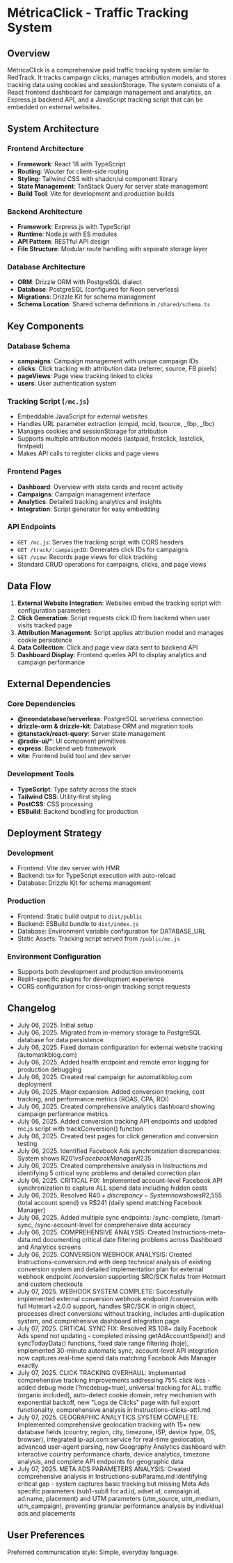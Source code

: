 # MétricaClick - Traffic Tracking System

## Overview

MétricaClick is a comprehensive paid traffic tracking system similar to RedTrack. It tracks campaign clicks, manages attribution models, and stores tracking data using cookies and sessionStorage. The system consists of a React frontend dashboard for campaign management and analytics, an Express.js backend API, and a JavaScript tracking script that can be embedded on external websites.

## System Architecture

### Frontend Architecture
- **Framework**: React 18 with TypeScript
- **Routing**: Wouter for client-side routing
- **Styling**: Tailwind CSS with shadcn/ui component library
- **State Management**: TanStack Query for server state management
- **Build Tool**: Vite for development and production builds

### Backend Architecture
- **Framework**: Express.js with TypeScript
- **Runtime**: Node.js with ES modules
- **API Pattern**: RESTful API design
- **File Structure**: Modular route handling with separate storage layer

### Database Architecture
- **ORM**: Drizzle ORM with PostgreSQL dialect
- **Database**: PostgreSQL (configured for Neon serverless)
- **Migrations**: Drizzle Kit for schema management
- **Schema Location**: Shared schema definitions in `/shared/schema.ts`

## Key Components

### Database Schema
- **campaigns**: Campaign management with unique campaign IDs
- **clicks**: Click tracking with attribution data (referrer, source, FB pixels)
- **pageViews**: Page view tracking linked to clicks
- **users**: User authentication system

### Tracking Script (`/mc.js`)
- Embeddable JavaScript for external websites
- Handles URL parameter extraction (cmpid, mcid, tsource, _fbp, _fbc)
- Manages cookies and sessionStorage for attribution
- Supports multiple attribution models (lastpaid, firstclick, lastclick, firstpaid)
- Makes API calls to register clicks and page views

### Frontend Pages
- **Dashboard**: Overview with stats cards and recent activity
- **Campaigns**: Campaign management interface
- **Analytics**: Detailed tracking analytics and insights
- **Integration**: Script generator for easy embedding

### API Endpoints
- `GET /mc.js`: Serves the tracking script with CORS headers
- `GET /track/:campaignID`: Generates click IDs for campaigns
- `GET /view`: Records page views for click tracking
- Standard CRUD operations for campaigns, clicks, and page views

## Data Flow

1. **External Website Integration**: Websites embed the tracking script with configuration parameters
2. **Click Generation**: Script requests click ID from backend when user visits tracked page
3. **Attribution Management**: Script applies attribution model and manages cookie persistence
4. **Data Collection**: Click and page view data sent to backend API
5. **Dashboard Display**: Frontend queries API to display analytics and campaign performance

## External Dependencies

### Core Dependencies
- **@neondatabase/serverless**: PostgreSQL serverless connection
- **drizzle-orm & drizzle-kit**: Database ORM and migration tools
- **@tanstack/react-query**: Server state management
- **@radix-ui/***: UI component primitives
- **express**: Backend web framework
- **vite**: Frontend build tool and dev server

### Development Tools
- **TypeScript**: Type safety across the stack
- **Tailwind CSS**: Utility-first styling
- **PostCSS**: CSS processing
- **ESBuild**: Backend bundling for production

## Deployment Strategy

### Development
- Frontend: Vite dev server with HMR
- Backend: tsx for TypeScript execution with auto-reload
- Database: Drizzle Kit for schema management

### Production
- Frontend: Static build output to `dist/public`
- Backend: ESBuild bundle to `dist/index.js`
- Database: Environment variable configuration for DATABASE_URL
- Static Assets: Tracking script served from `/public/mc.js`

### Environment Configuration
- Supports both development and production environments
- Replit-specific plugins for development experience
- CORS configuration for cross-origin tracking script requests

## Changelog
- July 06, 2025. Initial setup
- July 06, 2025. Migrated from in-memory storage to PostgreSQL database for data persistence
- July 06, 2025. Fixed domain configuration for external website tracking (automatikblog.com)
- July 06, 2025. Added health endpoint and remote error logging for production debugging
- July 06, 2025. Created real campaign for automatikblog.com deployment
- July 06, 2025. Major expansion: Added conversion tracking, cost tracking, and performance metrics (ROAS, CPA, ROI)
- July 06, 2025. Created comprehensive analytics dashboard showing campaign performance metrics
- July 06, 2025. Added conversion tracking API endpoints and updated mc.js script with trackConversion() function
- July 06, 2025. Created test pages for click generation and conversion testing
- July 06, 2025. Identified Facebook Ads synchronization discrepancies: System shows R$201 vs Facebook Manager R$235
- July 06, 2025. Created comprehensive analysis in Instructions.md identifying 5 critical sync problems and detailed correction plan
- July 06, 2025. CRITICAL FIX: Implemented account-level Facebook API synchronization to capture ALL spend data including hidden costs
- July 06, 2025. Resolved R$40+ discrepancy - System now shows R$2,555 (total account spend) vs R$241 (daily spend matching Facebook Manager)
- July 06, 2025. Added multiple sync endpoints: /sync-complete, /smart-sync, /sync-account-level for comprehensive data accuracy
- July 06, 2025. COMPREHENSIVE ANALYSIS: Created Instructions-meta-data.md documenting critical date filtering problems across Dashboard and Analytics screens
- July 06, 2025. CONVERSION WEBHOOK ANALYSIS: Created Instructions-conversion.md with deep technical analysis of existing conversion system and detailed implementation plan for external webhook endpoint /conversion supporting SRC/SCK fields from Hotmart and custom checkouts
- July 07, 2025. WEBHOOK SYSTEM COMPLETE: Successfully implemented external conversion webhook endpoint /conversion with full Hotmart v2.0.0 support, handles SRC/SCK in origin object, processes direct conversions without tracking, includes anti-duplication system, and comprehensive dashboard integration page
- July 07, 2025. CRITICAL SYNC FIX: Resolved R$ 108+ daily Facebook Ads spend not updating - completed missing getAdAccountSpend() and syncTodayData() functions, fixed date range filtering (hoje), implemented 30-minute automatic sync, account-level API integration now captures real-time spend data matching Facebook Ads Manager exactly
- July 07, 2025. CLICK TRACKING OVERHAUL: Implemented comprehensive tracking improvements addressing 75% click loss - added debug mode (?mcdebug=true), universal tracking for ALL traffic (organic included), auto-detect cookie domain, retry mechanism with exponential backoff, new "Logs de Clicks" page with full export functionality, comprehensive analysis in Instructions-clicks-att1.md
- July 07, 2025. GEOGRAPHIC ANALYTICS SYSTEM COMPLETE: Implemented comprehensive geolocation tracking with 15+ new database fields (country, region, city, timezone, ISP, device type, OS, browser), integrated ip-api.com service for real-time geolocation, advanced user-agent parsing, new Geography Analytics dashboard with interactive country performance charts, device analytics, timezone analysis, and complete API endpoints for geographic data
- July 07, 2025. META ADS PARAMETERS ANALYSIS: Created comprehensive analysis in Instructions-subParams.md identifying critical gap - system captures basic tracking but missing Meta Ads specific parameters (sub1-sub8 for ad.id, adset.id, campaign.id, ad.name, placement) and UTM parameters (utm_source, utm_medium, utm_campaign), preventing granular performance analysis by individual ads and placements

## User Preferences

Preferred communication style: Simple, everyday language.